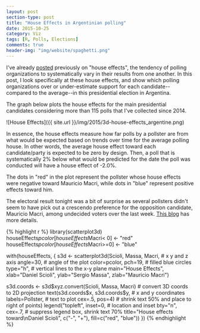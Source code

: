 ```yaml
---
layout: post
section-type: post
title: "House Effects in Argentinian polling"
date: 2015-10-25
category: Viz
tags: [R, Polls, Elections]
comments: true
header-img: "img/website/spaghetti.png"
---
```


I've already [posted](http://danielmarcelino.com/r/08-2015/Argentine-general-election-2015/) previously on "house effects", the tendency of polling organizations to systematically vary in their results from one another. In this post, I look specifically at these house effects, and show which polling organizations over or under-estimate support for each candidate--compared to the average--in this presidential election in Argentina.

The graph below plots the house effects for the main presidential candidates considering more than 115 polls that I've collected since 2014.

![House Effects]({{ site.url }}/img/2015/3d-house-effects_argentine.png)

In essence, the house effects measure how far polls by a pollster are from what would be expected based on trends over time for the average polling house. In other words, the average house effect toward each candidate/party is expected to be zero by design. Then, a poll that is systematically 2% below what would be predicted for the date the poll was conducted will have a house effect of -2.0%.

The dots in "red" in the plot represent the pollster whose house effects were negative toward Mauricio Macri, while dots in "blue" represent positive effects toward him. 

The electoral result tonight was a bit of surprise as several pollsters didn't seem to have pick out a crescendo preference for the opposition candidate, Mauricio Macri, among undecided voters over the last week. [This blog](http://us3.campaign-archive1.com/?u=6b1e9fcb4df3eaee1cd635f50&id=0e702eecac&e=c2780c4e4b) has more details. 


{% highlight r %}
library(scatterplot3d)
houseEffects$pcolor[houseEffects$Macri< 0] <- "red"
houseEffects$pcolor[houseEffects$Macri>=0] <- "blue"

with(houseEffects, {
  s3d <- scatterplot3d(Scioli, Massa, Macri, # x y and z axis
                       angle=30, # angle of the plot 
                       color=pcolor, pch=19, # filled blue circles
                       type="h", # vertical lines to the x-y plane
                       main="House Effects",
                       xlab="Daniel Scioli",
                       ylab="Sergio Massa",
                       zlab="Mauricio Macri")

  s3d.coords <- s3d$xyz.convert(Scioli, Massa, Macri) # convert 3D coords to 2D projection
  text(s3d.coords$x, s3d.coords$y,  # x and y coordinates
       labels=Pollster,  # text to plot
       cex=.5, pos=4) # shrink text 50% and place to right of points)
  legend("topleft", inset=0, # location and inset
         bty="n", cex=.7,  # suppress legend box, shrink text 70%
         title="House effects toward\nDaniel Scioli",
         c("-", "+"), fill=c("red", "blue"))
})
{% endhighlight %}


